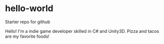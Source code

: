 # hello-world
Starter repo for github

Hello! I'm a indie game developer skilled in C# and Unity3D.
Pizza and tacos are my favorite foods!
